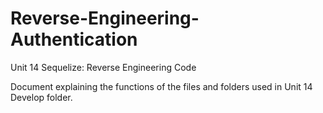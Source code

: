# Reverse-Engineering-Authentication

Unit 14 Sequelize: Reverse Engineering Code

Document explaining the functions of the files and folders used in Unit 14 Develop folder.
